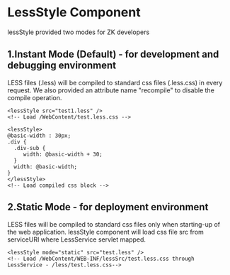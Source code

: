 LessStyle Component
============

lessStyle provided two modes for ZK developers

1.Instant Mode (Default) - for development and debugging environment
----

LESS files (.less) will be compiled to standard css files (.less.css) in every request. We also provided an attribute name "recompile" to disable the compile operation.

    <lessStyle src="test1.less" />
    <!-- Load /WebContent/test.less.css -->
    
    <lessStyle>
    @basic-width : 30px;
    .div { 
      .div-sub {
         width: @basic-width + 30;
      }
      width: @basic-width;
    }
    </lessStyle>
    <!-- Load compiled css block -->

2.Static Mode - for deployment environment
----

LESS files will be compiled to standard css files only when starting-up of the web application. lessStyle component will load css file src from serviceURI where LessService servlet mapped.

    <lessStyle mode="static" src="test.less" />
    <!-- Load /WebContent/WEB-INF/lessSrc/test.less.css through LessService - /less/test.less.css-->
